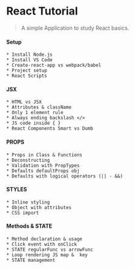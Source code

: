 

# React Tutorial
> A simple Application to study React basics. 

#### Setup 
    * Install Node.js 
    * Install VS Code
    * Create-react-app vs webpack/babel  
    * Project setup 
    * React Scripts
#### JSX 
    * HTML vs JSX
    * Attributes & className
    * Only 1 element rule 
    * Always ending backslash </>
    * JS code inside { }
    * React Components Smart vs Dumb
 #### PROPS
    * Props in Class & Functions
    * Deconstructing
    * Validation with PropTypes
    * Defaults defaultProps obj
    * Defaults with logical operators (|| - &&)
#### STYLES
    * Inline styling
    * Object with attributes
    * CSS import 
#### Methods & STATE
    * Method declaration & usage
    * Click event with onClick
    * STATE regularFunc vs arrowFunc
    * Loop rendering JS map &  key
    * STATE management

